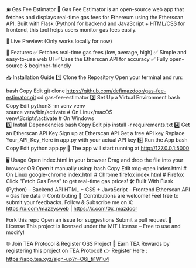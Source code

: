 ⛽ Gas Fee Estimator
📌 Gas Fee Estimator is an open-source web app that fetches and displays real-time gas fees for Ethereum using the Etherscan API. Built with Flask (Python) for backend and JavaScript + HTML/CSS for frontend, this tool helps users monitor gas fees easily.

🚀 Live Preview: (Only works locally for now)

🌟 Features
✅ Fetches real-time gas fees (low, average, high)
✅ Simple and easy-to-use web UI
✅ Uses the Etherscan API for accuracy
✅ Fully open-source & beginner-friendly

📥 Installation Guide
1️⃣ Clone the Repository
Open your terminal and run:

bash
Copy
Edit
git clone https://github.com/defimazdoor/gas-fee-estimator.git
cd gas-fee-estimator
2️⃣ Set Up a Virtual Environment
bash
Copy
Edit
python3 -m venv venv  
source venv/bin/activate  # On Linux/macOS  
venv\Scripts\activate     # On Windows  
3️⃣ Install Dependencies
bash
Copy
Edit
pip install -r requirements.txt
4️⃣ Get an Etherscan API Key
Sign up at Etherscan API
Get a free API key
Replace Your_API_Key_Here in app.py with your actual API key
5️⃣ Run the App
bash
Copy
Edit
python app.py
🚀 The app will start running at http://127.0.0.1:5000

🖥️ Usage
Open index.html in your browser
Drag and drop the file into your browser OR
Open it manually using:
bash
Copy
Edit
xdg-open index.html  # On Linux
google-chrome index.html  # Chrome
firefox index.html  # Firefox
Click "Fetch Gas Fees" to get real-time gas prices!
🛠️ Built With
Flask (Python) – Backend API
HTML + CSS + JavaScript – Frontend
Etherscan API – Gas fee data
💡 Contributing
💙 Contributions are welcome! Feel free to submit your feedbacks. 
Follow & Subscribe me on X: https://x.com/mazzysweb | https://x.com/0x_mazdoor

Fork this repo
Open an issue for suggestions
Submit a pull request
📝 License
This project is licensed under the MIT License – Free to use and modify!

🌐 Join TEA Protocol & Register OSS Project
🚀 Earn TEA Rewards by registering this project on TEA Protocol!
👉 Register Here : https://app.tea.xyz/sign-up?r=O6i_ti1W1u4
